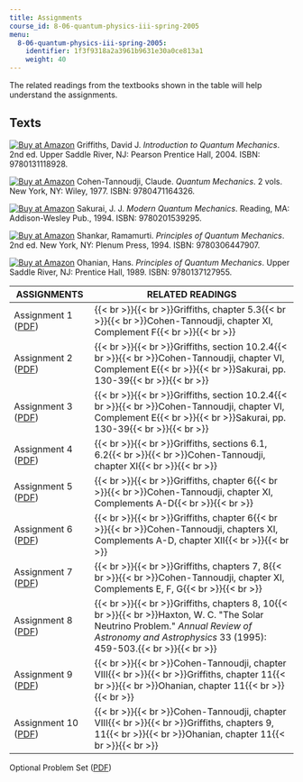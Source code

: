 ```yaml
---
title: Assignments
course_id: 8-06-quantum-physics-iii-spring-2005
menu:
  8-06-quantum-physics-iii-spring-2005:
    identifier: 1f3f9318a2a3961b9631e30a0ce813a1
    weight: 40
---
```

The related readings from the textbooks shown in the table will help understand the assignments.

Texts
-----

[![Buy at Amazon](/images/a_logo_17.gif)](http://www.amazon.com/exec/obidos/ASIN/0131118927/ref=nosim/mitopencourse-20) Griffiths, David J. _Introduction to Quantum Mechanics_. 2nd ed. Upper Saddle River, NJ: Pearson Prentice Hall, 2004. ISBN: 9780131118928.

[![Buy at Amazon](/images/a_logo_17.gif)](http://www.amazon.com/exec/obidos/ASIN/0471164321/ref=nosim/mitopencourse-20) Cohen-Tannoudji, Claude. _Quantum Mechanics_. 2 vols. New York, NY: Wiley, 1977. ISBN: 9780471164326.

[![Buy at Amazon](/images/a_logo_17.gif)](http://www.amazon.com/exec/obidos/ASIN/0201539292/ref=nosim/mitopencourse-20) Sakurai, J. J. _Modern Quantum Mechanics_. Reading, MA: Addison-Wesley Pub., 1994. ISBN: 9780201539295.

[![Buy at Amazon](/images/a_logo_17.gif)](http://www.amazon.com/exec/obidos/ASIN/0306447908/ref=nosim/mitopencourse-20) Shankar, Ramamurti. _Principles of Quantum Mechanics_. 2nd ed. New York, NY: Plenum Press, 1994. ISBN: 9780306447907.

[![Buy at Amazon](/images/a_logo_17.gif)](http://www.amazon.com/exec/obidos/ASIN/0137127952/ref=nosim/mitopencourse-20) Ohanian, Hans. _Principles of Quantum Mechanics_. Upper Saddle River, NJ: Prentice Hall, 1989. ISBN: 9780137127955.

| ASSIGNMENTS | RELATED READINGS |
| --- | --- |
| Assignment 1 ([PDF](/courses/physics/8-06-quantum-physics-iii-spring-2005/assignments/ps1.pdf)) | {{< br >}}{{< br >}}Griffiths, chapter 5.3{{< br >}}{{< br >}}Cohen-Tannoudji, chapter XI, Complement F{{< br >}}{{< br >}} |
| Assignment 2 ([PDF](/courses/physics/8-06-quantum-physics-iii-spring-2005/assignments/ps2.pdf)) | {{< br >}}{{< br >}}Griffiths, section 10.2.4{{< br >}}{{< br >}}Cohen-Tannoudji, chapter VI, Complement E{{< br >}}{{< br >}}Sakurai, pp. 130-39{{< br >}}{{< br >}} |
| Assignment 3 ([PDF](/courses/physics/8-06-quantum-physics-iii-spring-2005/assignments/ps3.pdf)) | {{< br >}}{{< br >}}Griffiths, section 10.2.4{{< br >}}{{< br >}}Cohen-Tannoudji, chapter VI, Complement E{{< br >}}{{< br >}}Sakurai, pp. 130-39{{< br >}}{{< br >}} |
| Assignment 4 ([PDF](/courses/physics/8-06-quantum-physics-iii-spring-2005/assignments/ps4.pdf)) | {{< br >}}{{< br >}}Griffiths, sections 6.1, 6.2{{< br >}}{{< br >}}Cohen-Tannoudji, chapter XI{{< br >}}{{< br >}} |
| Assignment 5 ([PDF](/courses/physics/8-06-quantum-physics-iii-spring-2005/assignments/ps5.pdf)) | {{< br >}}{{< br >}}Griffiths, chapter 6{{< br >}}{{< br >}}Cohen-Tannoudji, chapter XI, Complements A-D{{< br >}}{{< br >}} |
| Assignment 6 ([PDF](/courses/physics/8-06-quantum-physics-iii-spring-2005/assignments/ps6.pdf)) | {{< br >}}{{< br >}}Griffiths, chapter 6{{< br >}}{{< br >}}Cohen-Tannoudji, chapters XI, Complements A-D, chapter XII{{< br >}}{{< br >}} |
| Assignment 7 ([PDF](/courses/physics/8-06-quantum-physics-iii-spring-2005/assignments/ps7.pdf)) | {{< br >}}{{< br >}}Griffiths, chapters 7, 8{{< br >}}{{< br >}}Cohen-Tannoudji, chapter XI, Complements E, F, G{{< br >}}{{< br >}} |
| Assignment 8 ([PDF](/courses/physics/8-06-quantum-physics-iii-spring-2005/assignments/ps8.pdf)) | {{< br >}}{{< br >}}Griffiths, chapters 8, 10{{< br >}}{{< br >}}Haxton, W. C. "The Solar Neutrino Problem." _Annual Review of Astronomy and Astrophysics_ 33 (1995): 459-503.{{< br >}}{{< br >}} |
| Assignment 9 ([PDF](/courses/physics/8-06-quantum-physics-iii-spring-2005/assignments/ps9.pdf)) | {{< br >}}{{< br >}}Cohen-Tannoudji, chapter VIII{{< br >}}{{< br >}}Griffiths, chapter 11{{< br >}}{{< br >}}Ohanian, chapter 11{{< br >}}{{< br >}} |
| Assignment 10 ([PDF](/courses/physics/8-06-quantum-physics-iii-spring-2005/assignments/ps10.pdf)) | {{< br >}}{{< br >}}Cohen-Tannoudji, chapter VIII{{< br >}}{{< br >}}Griffiths, chapters 9, 11{{< br >}}{{< br >}}Ohanian, chapter 11{{< br >}}{{< br >}} 

Optional Problem Set ([PDF](/courses/physics/8-06-quantum-physics-iii-spring-2005/assignments/opt_prob_10.pdf))